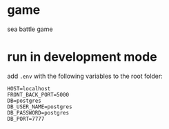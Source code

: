 # game
sea battle game

# run in development mode

add `.env` with the following variables to the root folder:

```
HOST=localhost
FRONT_BACK_PORT=5000
DB=postgres
DB_USER_NAME=postgres
DB_PASSWORD=postgres
DB_PORT=7777
```
